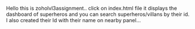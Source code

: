 Hello this is zoholvl3assignment.. click on index.html file it displays the dashboard of superheros and you can search superheros/villans by their id. I also created their Id with their name on nearby panel...
